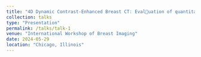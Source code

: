 ```yaml
---
title: "4D Dynamic Contrast-Enhanced Breast CT: Evaluation of quantitative accuracy (2024)"
collection: talks
type: "Presentation"
permalink: /talks/talk-1
venue: "International Workshop of Breast Imaging"
date: 2024-05-29
location: "Chicago, Illinois"
---
```

